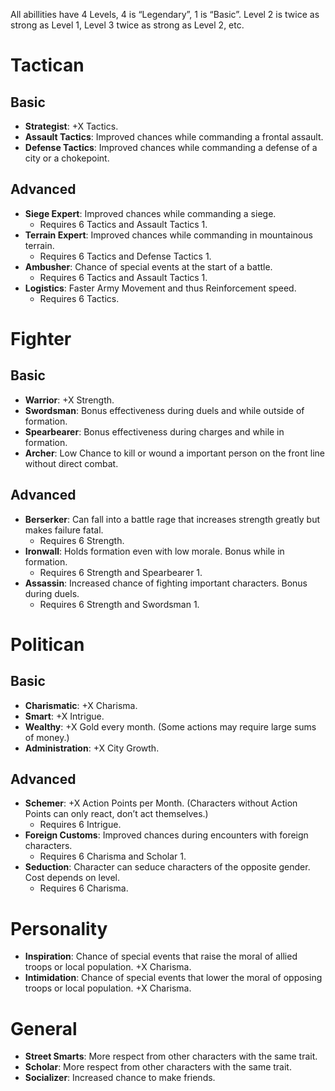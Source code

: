 All abillities have 4 Levels, 4 is “Legendary”, 1 is “Basic”. Level 2 is twice as strong as Level 1, Level 3 twice as strong as Level 2, etc.

Tactican
========

## Basic
- **Strategist**: +X Tactics.
- **Assault Tactics**: Improved chances while commanding a frontal assault.
- **Defense Tactics**: Improved chances while commanding a defense of a city or a chokepoint.

## Advanced
- **Siege Expert**: Improved chances while commanding a siege.
  - Requires 6 Tactics and Assault Tactics 1.
- **Terrain Expert**: Improved chances while commanding in mountainous terrain.
	- Requires 6 Tactics and Defense Tactics 1.
- **Ambusher**: Chance of special events at the start of a battle.
	- Requires 6 Tactics and Assault Tactics 1.
- **Logistics**: Faster Army Movement and thus Reinforcement speed.
	- Requires 6 Tactics.

Fighter
=======

## Basic
- **Warrior**: +X Strength.
- **Swordsman**: Bonus effectiveness during duels and while outside of formation.
- **Spearbearer**: Bonus effectiveness during charges and while in formation.
- **Archer**: Low Chance to kill or wound a important person on the front line without direct combat.

## Advanced
- **Berserker**: Can fall into a battle rage that increases strength greatly but makes failure fatal.
  - Requires 6 Strength.
- **Ironwall**: Holds formation even with low morale. Bonus while in formation.
  - Requires 6 Strength and Spearbearer 1.
- **Assassin**: Increased chance of fighting important characters. Bonus during duels.
	- Requires 6 Strength and Swordsman 1.

Politican
=========

## Basic
- **Charismatic**: +X Charisma.
- **Smart**: +X Intrigue.
- **Wealthy**: +X Gold every month. (Some actions may require large sums of money.)
- **Administration**: +X City Growth.

## Advanced
- **Schemer**: +X Action Points per Month. (Characters without Action Points can only react, don’t act themselves.)
	- Requires 6 Intrigue.
- **Foreign Customs**: Improved chances during encounters with foreign characters.
	- Requires 6 Charisma and Scholar 1.
- **Seduction**: Character can seduce characters of the opposite gender. Cost depends on level.
  - Requires 6 Charisma.

Personality
===========
- **Inspiration**: Chance of special events that raise the moral of allied troops or local population. +X Charisma.
- **Intimidation**: Chance of special events that lower the moral of opposing troops or local population. +X Charisma.

General
=======
- **Street Smarts**: More respect from other characters with the same trait.
- **Scholar**: More respect from other characters with the same trait.
- **Socializer**: Increased chance to make friends.